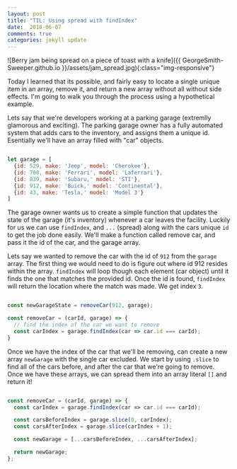 ```yaml
---
layout: post
title: "TIL: Using spread with findIndex"
date:  2018-06-07
comments: true
categories: jekyll update
---
```


![Berry jam being spread on a piece of toast with a knife]({{ GeorgeSmith-Sweeper.github.io }}/assets/jam_spread.jpg){:class="img-responsive"}


Today I learned that its possible, and fairly easy to locate a single unique item in an array, remove it, and return a new array without all without side effects. I'm going to walk you through the process using a hypothetical example.

Lets say that we're developers working at a parking garage (extremlly glamorous and exciting). The parking garage owner has a fully automated system that adds cars to the inventory, and assigns them a unique id. Esentially we'll have an array filled with "car" objects.

```javascript

let garage = [
  {id: 529, make: 'Jeep', model: 'Cherokee'},
  {id: 700, make: 'Ferrari', model: 'Laferrari'},
  {id: 839, make: 'Subaru,' model: 'STI'},
  {id: 912, make: 'Buick,' model: 'Continental'},
  {id: 43, make: 'Tesla,' model: 'Model 3'}
]

```
The garage owner wants us to create a simple function that updates the state of the garage (it's inventory) whenever a car leaves the facility. Luckily for us we can use `findIndex`, and `...` (spread) along with the cars unique `id` to get the job done easily. We'll make a function called remove car, and pass it the id of the car, and the garage array.

Lets say we wanted to remove the car with the id of `912` from the `garage` array. The first thing we would need to do is figure out where id 912 resides within the array. `findIndex` will loop though each element (car object) until it finds the one that matches the provided id. Once the id is found, `findIndex` will return the location where the match was made. We get index `3`.

```javascript

const newGarageState = removeCar(912, garage);

const removeCar = (carId, garage) => {
  // find the index of the car we want to remove
  const carIndex = garage.findIndex(car => car.id === carId);
}

```

Once we have the index of the car that we'll be removing, can create a new array `newGarage` with the single car excluded. We start by using `.slice` to find all of the cars before, and after the car that we're going to remove. Once we have these arrays, we can spread them into an array literal `[]` and return it!

```javascript

const removeCar = (carId, garage) => {
  const carIndex = garage.findIndex(car => car.id === carId);

  const carsBeforeIndex = garage.slice(0, carIndex);
  const carsAfterIndex = garage.slice(carIndex + 1);

  const newGarage = [...carsBeforeIndex, ...carsAfterIndex];

  return newGarage;
};
```

